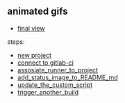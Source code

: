 animated gifs
-----

- [final view](../gif/final_view.gif)

steps:
- [new project](../gif/new_project.gif)
- [connect to gitlab-ci](../gif/connect_to_gitlab_ci.gif)
- [assosiate_runner_to_project](../gif/assosiate_runner_to_project.gif)
- [add_status_image_to_README_md](../gif/add_status_image_to_README_md.gif)
- [update_the_custom_script](../gif/update_the_custom_script.gif)
- [trigger_another_build](../gif/trigger_another_build.gif)


